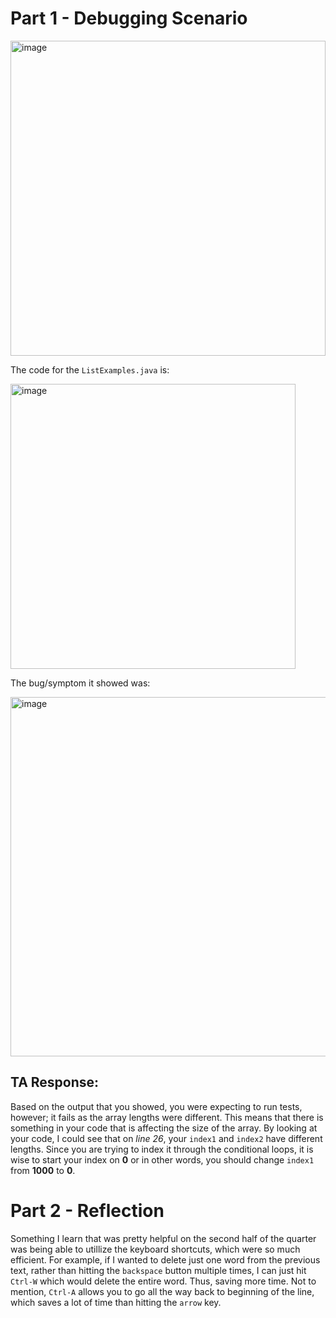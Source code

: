 # Part 1 - Debugging Scenario
<img width="504" alt="image" src="https://github.com/lurany/cse15l-lab-reports/assets/130108693/6ac6b453-d4e4-4df3-8c47-04cb6b287048">


The code for the `ListExamples.java` is:

<img width="456" alt="image" src="https://github.com/lurany/cse15l-lab-reports/assets/130108693/9aab4218-5357-4f11-ac51-72d2f6938da5">


The bug/symptom it showed was:

<img width="575" alt="image" src="https://github.com/lurany/cse15l-lab-reports/assets/130108693/94a27815-3af0-4601-8838-32804428a3fc">


## TA Response:

Based on the output that you showed, you were expecting to run tests, however; it fails as the array lengths were different. This means
that there is something in your code that is affecting the size of the array. By looking at your code, I could see that on *line 26*,
your `index1` and `index2` have different lengths. Since you are trying to index it through the conditional loops, it is wise to start 
your index on **0** or in other words, you should change `index1` from **1000** to **0**. 




# Part 2 - Reflection 
Something I learn that was pretty helpful on the second half of the quarter was being able to utillize the keyboard
shortcuts, which were so much efficient. For example, if I wanted to delete just one word from the previous text, 
rather than hitting the `backspace` button multiple times, I can just hit `Ctrl-W` which would delete the entire word. 
Thus, saving more time. Not to mention, `Ctrl-A` allows you to go all the way back to beginning of the line, which 
saves a lot of time than hitting the `arrow` key. 
